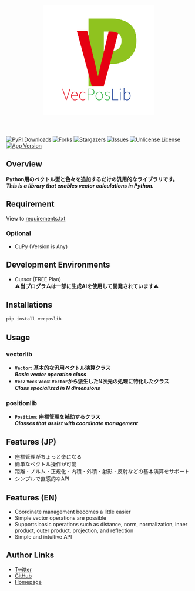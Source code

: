<h1 id="top" align="center">
<img src="https://raw.githubusercontent.com/shotadft/VecPosLib/master/.github/logo/VecPosLib-logo.svg" type="image/svg+xml" width="300" height="300" alt="VecPosLib"/>
</h1><br/>

<!-- Shield -->
[![PyPI Downloads][pypi-shield]][pypi-url]
[![Forks][forks-shield]][forks-url]
[![Stargazers][stars-shield]][stars-url]
[![Issues][issues-shield]][issues-url]
[![Unlicense License][license-shield]][license-url]
[![App Version][version-shield]][header-id]

## Overview
**Python用のベクトル型と色々を追加するだけの汎用的なライブラリです。**<br/>
***This is a library that enables vector calculations in Python.***<br/>

## Requirement
View to [requirements.txt](https://github.com/shotadft/VecPosLib/blob/master/requirements.txt)
### Optional
- CuPy (Version is Any)

## Development Environments
- Cursor (FREE Plan)<br/>
**⚠️当プログラムは一部に生成AIを使用して開発されています⚠️**

## Installations
```bash
pip install vecposlib
```

## Usage
### vectorlib
- **`Vector`**: **基本的な汎用ベクトル演算クラス**<br/>
                ***Basic vector operation class***
- **`Vec2` `Vec3` `Vec4`**: **`Vector`から派生したN次元の処理に特化したクラス**<br/>
                            ***Class specialized in N dimensions***

### positionlib
- **`Position`**: **座標管理を補助するクラス**<br/>
                ***Classes that assist with coordinate management***

## Features (JP)
- 座標管理がちょっと楽になる
- 簡単なベクトル操作が可能
- 距離・ノルム・正規化・内積・外積・射影・反射などの基本演算をサポート
- シンプルで直感的なAPI

## Features (EN)
- Coordinate management becomes a little easier
- Simple vector operations are possible
- Supports basic operations such as distance, norm, normalization, inner product, outer product, projection, and reflection
- Simple and intuitive API

## Author Links
- [Twitter](https://x.com/shotadft)
- [GitHub](https://github.com/shotadft)
- [Homepage](https://www.shotadft.com/)

<!-- MARKDOWN LINKS & IMAGES -->
<!-- https://www.markdownguide.org/basic-syntax/#reference-style-links -->
[pypi-shield]: https://img.shields.io/pypi/dm/VecPosLib.svg?label=PyPI%20downloads&style=flat-square
[pypi-url]: https://pypi.org/project/VecPosLib/
[forks-shield]: https://img.shields.io/github/forks/shotadft/VecPosLib.svg?style=flat-square
[forks-url]: https://github.com/shotadft/VecPosLib/network/members
[stars-shield]: https://img.shields.io/github/stars/shotadft/VecPosLib.svg?style=flat-square
[stars-url]: https://github.com/shotadft/VecPosLib/stargazers
[issues-shield]: https://img.shields.io/github/issues/shotadft/VecPosLib.svg?style=flat-square
[issues-url]: https://github.com/shotadft/VecPosLib/issues
[license-shield]: https://img.shields.io/github/license/shotadft/VecPosLib.svg?style=flat-square
[license-url]: https://github.com/shotadft/VecPosLib/blob/master/LICENSE.md
[version-shield]: https://img.shields.io/badge/1.0.3.post3-00c81b?label=version&style=flat-square
[header-id]: #top

